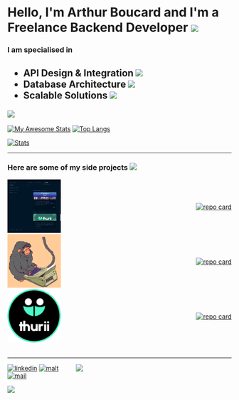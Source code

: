 <h1 align="left">Hello, I'm Arthur Boucard and I'm a Freelance Backend Developer <img src="https://github.com/TheDudeThatCode/TheDudeThatCode/blob/master/Assets/Hi.gif" width="29px"> </h1>
<h3>I am specialised in </h3>
<h2>
  <ul>
    <li>API Design & Integration <img src="https://fonts.gstatic.com/s/e/notoemoji/latest/2699_fe0f/512.gif" width="29px"></li>
    <li>Database Architecture <img src="https://fonts.gstatic.com/s/e/notoemoji/latest/1f6a7/512.gif" width="29px"></li>
    <li>Scalable Solutions <img src="https://fonts.gstatic.com/s/e/notoemoji/latest/1f680/512.gif" width="29px"></li>
  </ul>
</h2>

[![](https://visitcount.itsvg.in/api?id=arthurboucard&icon=0&color=3)](https://visitcount.itsvg.in)


<!-- [![wakatime](https://wakatime.com/badge/user/5e661680-75fe-4363-a000-151d595ee22d.svg)](https://wakatime.com/@5e661680-75fe-4363-a000-151d595ee22d) -->
[![My Awesome Stats](https://awesome-github-stats.azurewebsites.net/user-stats/arthurboucard?cardType=level-alternate&theme=vue-dark&preferLogin=false)](https://git.io/awesome-stats-card)
[![Top Langs](https://github-readme-stats.vercel.app/api/top-langs/?username=arthurboucard&exclude_repo=RUC_Data-and-Things,RUC_Physical-Computing-VR&layout=compact&theme=vue-dark)](https://github.com/anuraghazra/github-readme-stats)

[![Stats](https://github-readme-streak-stats.herokuapp.com?user=arthurboucard&theme=darcula&hide_border=true&background=273849&mode=weekly)](https://github.com/hoangsonww/Profile-Readme-Cards)

---

<h3>Here are some of my side projects <img src="https://fonts.gstatic.com/s/e/notoemoji/latest/1f331/512.gif" width="29px"></h3>

<!-- <img align="right" width="350" src="https://media4.giphy.com/media/v1.Y2lkPTc5MGI3NjExNHJxMHc4ZXgxdHBza3Z6cGV4dDhqdHVjNTdvZDlpYThuaWg4MjUwNyZlcD12MV9pbnRlcm5hbF9naWZfYnlfaWQmY3Q9Zw/l4KhQo2MESJkc6QbS/giphy.webp"  /> -->

<div style="display: flex; align-items: center; justify-content: space-between;">
  <a href="https://arthurboucard.com/" target="_blank">
    <img src="https://github.com/ArthurBoucard/ArthurBoucard/blob/master/src/portfolio.png" alt="portfolio" width="120" />
  </a>
  <a href="https://github.com/arthurboucard/Portfolio">
    <img src="https://github-readme-stats.vercel.app/api/pin/?username=arthurboucard&repo=Portfolio&theme=github_dark" alt="repo card" />
  </a>
</div>

<div style="display: flex; align-items: center; justify-content: space-between;">
  <a href="https://infinite-typing-monkey.arthurboucard.com/" target="_blank">
    <img src="https://github.com/ArthurBoucard/Infinite-Typing-Monkey/blob/master/front/src/assets/monkey.gif" alt="portfolio" width="120" />
  </a>
  <a href="https://github.com/arthurboucard/Infinite-Typing-Monkey">
    <img src="https://github-readme-stats.vercel.app/api/pin/?username=arthurboucard&repo=Infinite-Typing-Monkey&theme=github_dark" alt="repo card" />
  </a>
</div>

<div style="display: flex; align-items: center; justify-content: space-between;">
  <a href="https://thurii.fr/" target="_blank">
    <img src="https://github.com/ArthurBoucard/ArthurBoucard/blob/master/src/thurii_logo.png" alt="thurii logo" width="120" />
  </a>
  <a href="https://github.com/bouboule-corp/thurii-web-landing-page">
    <img src="https://github-readme-stats.vercel.app/api/pin/?username=bouboule-corp&repo=thurii-web-landing-page&theme=github_dark" alt="repo card" />
  </a>
</div>

<br>

---

<!-- <h2>Socials :</h2> add animated emoji  -->

<img align="right" width="350" src="https://media0.giphy.com/media/v1.Y2lkPTc5MGI3NjExb2NiYWliMTVxbG1sOXZ5Z205N3pwNndveTRkc3dkaWI5OHhndHVqaiZlcD12MV9pbnRlcm5hbF9naWZfYnlfaWQmY3Q9Zw/78XCFBGOlS6keY1Bil/giphy.webp"  />

<a href="https://www.linkedin.com/in/arthurboucard" target="_blank" style="display: inline-block;"><img src="https://img.shields.io/badge/linkedin-logo?style=for-the-badge&logo=linkedin&logoColor=white&color=%230a77b6" alt="linkedin" height="40" /></a>
<a href="https://www.malt.fr/profile/arthurboucard" target="_blank" style="display: inline-block;"><img src="https://img.shields.io/badge/malt-logo?style=for-the-badge&logo=malt&logoColor=white&color=%23fc5757" alt="malt" height="40" /></a>
<a href="mailto:arthur.boucard@hotmail.fr" target="_blank" style="display: inline-block;"><img src="https://img.shields.io/badge/mail-logo?style=for-the-badge&logo=gmail&logoColor=white&color=%2370d6a1" alt="mail" height="40" /></a>

<a href="https://wakatime.com"><img src="https://wakatime.com/share/@Bouboule/6ecb58df-1386-45f1-bac3-b977943f1c21.png" align="left" width="600" /></a>

<!--
**ArthurBoucard/ArthurBoucard** is a ✨ _special_ ✨ repository because its `README.md` (this file) appears on your GitHub profile.

[![Arthur's github stats](https://github-readme-stats.vercel.app/api?username=ArthurBoucard)](https://github.com/anuraghazra/github-readme-stats)

![Screenshot](File in repo location) 

Here are some ideas to get you started:

- 👯 I’m looking to collaborate on ...
- 💬 Ask me about ...
- 📫 How to reach me: ...
- 😄 Pronouns: ...
- ⚡ Fun fact: ...

[![Readme Card](https://github-readme-stats.vercel.app/api/pin/?username=arthurboucard&repo=Portfolio&theme=github_dark)](https://github.com/anuraghazra/github-readme-stats)

### Languages :

<img align="left" alt="C" width="26px" src="https://github.com/ArthurBoucard/ArthurBoucard/blob/master/src/c.png" />
<img align="left" alt="C++" width="26px" src="https://github.com/ArthurBoucard/ArthurBoucard/blob/master/src/c%2B%2B.png" />
<img align="left" alt="Python" width="26px" src="https://github.com/ArthurBoucard/ArthurBoucard/blob/master/src/python.png" />
<img align="left" alt="HTML5" width="26px" src="https://github.com/ArthurBoucard/ArthurBoucard/blob/master/src/html5.png" />
<img align="left" alt="CSS3" width="26px" src="https://github.com/ArthurBoucard/ArthurBoucard/blob/master/src/css3.png" />
<img align="left" alt="Bash" width="26px" src="https://github.com/ArthurBoucard/ArthurBoucard/blob/master/src/bash.png" />

<br>

### Tools :

<img align="left" alt="Visual Studio Code" width="26px" src="https://github.com/ArthurBoucard/ArthurBoucard/blob/master/src/vscode.png" />
<img align="left" alt="Git" width="26px" src="https://github.com/ArthurBoucard/ArthurBoucard/blob/master/src/git.png" />
<img align="left" alt="GithubActions" width="26px" src="https://github.com/ArthurBoucard/ArthurBoucard/blob/master/src/github_actions.png" />
-->
